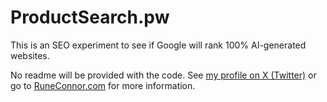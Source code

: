 # ProductSearch.pw

This is an SEO experiment to see if Google will rank 100% AI-generated websites.

No readme will be provided with the code. See [my profile on X (Twitter)](https://twitter.com/runeconnor) or go to [RuneConnor.com](https://www.runeconnor.com/) for more information.